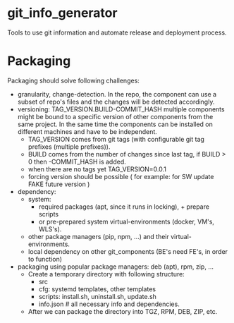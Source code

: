 # git_info_generator
Tools to use git information and automate release and deployment process.

# Packaging

Packaging should solve following challenges:

* granularity, change-detection. In the repo, the component can use a subset of repo's files and the changes will be detected accordingly.
* versioning: TAG_VERSION.BUILD-COMMIT_HASH multiple components might be bound to a specific version of other components from the same project. In the same time the components can be installed on different machines and have to be independent.
  * TAG_VERSION comes from git tags (with configurable git tag prefixes (multiple prefixes)).
  * BUILD comes from the number of changes since last tag, if BUILD > 0 then -COMMIT_HASH is added.
  * when there are no tags yet TAG_VERSION=0.0.1
  * forcing version should be possible ( for example: for SW update FAKE future version )
* dependency:
  * system:
    * required packages (apt, since it runs in locking), + prepare scripts
    * or pre-prepared system virtual-environments (docker, VM's, WLS's).
  * other package managers (pip, npm, ...) and their virtual-environments.
  * local dependency on other git_components  (BE's need FE's, in order to function)
* packaging using popular package managers: deb (apt), rpm, zip, ...
  - Create a temporary directory with following structure:
    - src
    - cfg: systemd templates, other templates
    - scripts: install.sh, uninstall.sh, update.sh
    - info.json  # all necessary info and dependencies.
  - After we can package the directory into TGZ, RPM, DEB, ZIP, etc.
